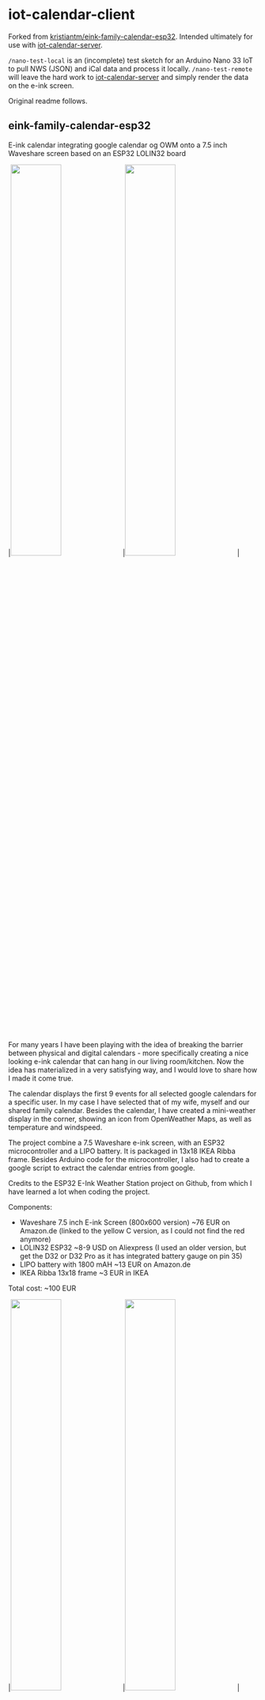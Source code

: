 # iot-calendar-client

Forked from [kristiantm/eink-family-calendar-esp32](https://github.com/kristiantm/eink-family-calendar-esp32). Intended ultimately for use with [iot-calendar-server](https://github.com/clockspot/iot-calendar-server).

`/nano-test-local` is an (incomplete) test sketch for an Arduino Nano 33 IoT to pull NWS (JSON) and iCal data and process it locally. `/nano-test-remote` will leave the hard work to [iot-calendar-server](https://github.com/clockspot/iot-calendar-server) and simply render the data on the e-ink screen.

Original readme follows.

## eink-family-calendar-esp32
E-ink calendar integrating google calendar og OWM onto a 7.5 inch Waveshare screen based on an ESP32 LOLIN32 board

|<img src="calendar.jpg" width=45%>|<img src="calendar_weather.jpg" width=45%>|

For many years I have been playing with the idea of breaking the barrier between physical and digital calendars - more specifically creating a nice looking e-ink calendar that can hang in our living room/kitchen. Now the idea has materialized in a very satisfying way, and I would love to share how I made it come true.

The calendar displays the first 9 events for all selected google calendars for a specific user. In my case I have selected that of my wife, myself and our shared family calendar. Besides the calendar, I have created a mini-weather display in the corner, showing an icon from OpenWeather Maps, as well as temperature and windspeed.

The project combine a 7.5 Waveshare e-ink screen, with an ESP32 microcontroller and a LIPO battery. It is packaged in 13x18 IKEA Ribba frame. Besides Arduino code for the microcontroller, I also had to create a google script to extract the calendar entries from google.

Credits to the ESP32 E-Ink Weather Station project on Github, from which I have learned a lot when coding the project.

Components:
* Waveshare 7.5 inch E-ink Screen (800x600 version) ~76 EUR on Amazon.de (linked to the yellow C version, as I could not find the red anymore)
* LOLIN32 ESP32 ~8-9 USD on Aliexpress (I used an older version, but get the D32 or D32 Pro as it has integrated battery gauge on pin 35)
* LIPO battery with 1800 mAH ~13 EUR on Amazon.de
* IKEA Ribba 13x18 frame ~3 EUR in IKEA

Total cost: ~100 EUR

|<img src="components.png" width=45%>|<img src="setup.jpg" width=45%>|

Pin-setup:

|Waveshare 7.5|LOLIN32 | 
|----------|----------|
|Vcc | 3V | 
|GND | GND | 
|DIN | 14 | 
|CLK | 13 | 
|CS | 15 | 
|DC | 27 | 
|RST | 26 | 
|BUSY | 25| 

Make sure to adjust the configuration.h file with both a link to your google webapp (that fetches the calendar entries) and with your location and API key for open weather maps.

For further guidance see my instructable on the project:<br>
https://www.instructables.com/id/E-Ink-Family-Calendar-Using-ESP32/
